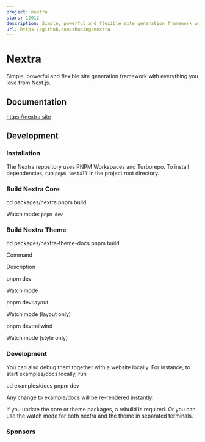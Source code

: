 ```yaml
---
project: nextra
stars: 12012
description: Simple, powerful and flexible site generation framework with everything you love from Next.js.
url: https://github.com/shuding/nextra
---
```


Nextra
======

Simple, powerful and flexible site generation framework with everything you love from Next.js.

Documentation
-------------

https://nextra.site

Development
-----------

### Installation

The Nextra repository uses PNPM Workspaces and Turborepo. To install dependencies, run `pnpm install` in the project root directory.

### Build Nextra Core

cd packages/nextra
pnpm build

Watch mode: `pnpm dev`

### Build Nextra Theme

cd packages/nextra-theme-docs
pnpm build

Command

Description

pnpm dev

Watch mode

pnpm dev:layout

Watch mode (layout only)

pnpm dev:tailwind

Watch mode (style only)

### Development

You can also debug them together with a website locally. For instance, to start examples/docs locally, run

cd examples/docs
pnpm dev

Any change to example/docs will be re-rendered instantly.

If you update the core or theme packages, a rebuild is required. Or you can use the watch mode for both nextra and the theme in separated terminals.

### Sponsors
